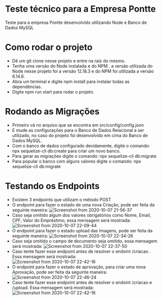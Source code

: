 # Teste técnico para a Empresa Pontte

Teste para a empresa Pontte desenvolvido utilizando Node e Banco de Dados MySQL 

# Como rodar o projeto

- Dê um git clone nesse projeto e entre na raíz do mesmo.
- Tenha uma versão do Node instalada e do NPM , a versão utilizada do Node nesse projeto foi a versão 12.18.3 e do NPM foi utilizada a versão 6.14.6.
- Abra um terminal e digite npm install para instalar todas as dependências. 
- Digite npm run start para rodar o projeto. 

# Rodando as Migrações

- Primeiro vá no arquivo que se encontra em src/config/config.json
- E mude as configurações para o Banco de Dados Relacional a ser utilizado, no caso do projeto foi desenvolvido em cima do Banco de Dados MySQL.
- Com o banco de dados configurado devidamente, digite o comando: npx sequelize-cli db:create para criar um novo banco. 
- Para gerar as migrações digite o comando: npx sequelize-cli db:migrate
- Para popular o banco com alguns valores digite o comando: npx sequelize-cli db:migrate

# Testando os Endpoints 
- Existem 3 endpoints que utilizam o método POST 
- O endpoint para fazer o estado de uma nova Criação, pode ser feita da seguinte maneira: 
![Screenshot from 2020-10-07 21-56-37](https://user-images.githubusercontent.com/18682770/95403452-a5153f00-08e8-11eb-96c3-4d2bf4576fef.png)
- Caso seja omitido algum dos valores obrigatórios como Nome, Email, CPF, Valor do Empréstimo, essa mensagem será mostrada: 
![Screenshot from 2020-10-07 22-09-44](https://user-images.githubusercontent.com/18682770/95403952-17d2ea00-08ea-11eb-935f-4135a61f172a.png)
- O endpoint para fazer o estado upload das Imagens, pode ser feita da seguinte maneira:
![Screenshot from 2020-10-07 22-34-26](https://user-images.githubusercontent.com/18682770/95405128-50c08e00-08ed-11eb-9361-7fc3b0fa048d.png)
- Caso seja omitido o campo de documento seja omitido, essa mensagem será mostrada:
![Screenshot from 2020-10-07 22-37-50](https://user-images.githubusercontent.com/18682770/95405285-c7f62200-08ed-11eb-9af2-2808492d5763.png)
- Caso tente fazer esse endpoint antes de resolver o endoint /criacao . Essa mensagem será mostrada:
![Screenshot from 2020-10-07 22-42-16](https://user-images.githubusercontent.com/18682770/95405510-62566580-08ee-11eb-8ecd-165234760853.png)
- O endpoint para fazer o estado de aprovação, para criar uma nova Aprovação, pode ser feita da seguinte maneira:
![Screenshot from 2020-10-07 22-46-24](https://user-images.githubusercontent.com/18682770/95405872-55864180-08ef-11eb-9da8-a67a7192dfc6.png)
- Caso tente fazer esse endpoint antes de resolver o endoint /criacao e /upload. Essa mensagem será mostrada:
![Screenshot from 2020-10-07 22-42-16](https://user-images.githubusercontent.com/18682770/95405510-62566580-08ee-11eb-8ecd-165234760853.png)






